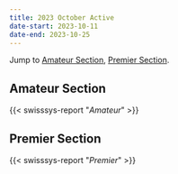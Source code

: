 ```yaml
---
title: 2023 October Active
date-start: 2023-10-11
date-end: 2023-10-25
---
```


Jump to [Amateur Section](#amateur-section), [Premier Section](#premier-section).


## Amateur Section
{{< swisssys-report "*Amateur*" >}}

## Premier Section
{{< swisssys-report "*Premier*" >}}
